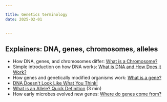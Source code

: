 ```yaml
---

title: Genetics terminology
date: 2025-02-01


---
```


## Explainers: DNA, genes, chromosomes, alleles

- How DNA, genes, and chromosomes differ: [What is a Chromosome?](https://www.youtube.com/watch?v=IePMXxQ-KWY)
- Simple introduction on how DNA works: [What is DNA and How Does it Work?](https://www.youtube.com/watch?v=zwibgNGe4aY)
- How genes and genetically modified organisms work: [What is a gene?](https://www.youtube.com/watch?v=5MQdXjRPHmQ)
- [DNA Doesn't Look Like What You Think!](https://www.youtube.com/watch?v=aT9T9h-2Jp8&list=PLsmqeqKj7M-rZTTXNXuL07poGP5B6TKKu&index=71)
- [What is an Allele? Quick Definition](https://www.youtube.com/watch?v=FsaYSGWuRmo) (3 min)
- How early microbes evolved new genes: [Where do genes come from?](https://www.youtube.com/watch?v=z9HIYjRRaDE)

